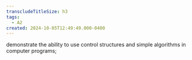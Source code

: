 ```yaml
---
transcludeTitleSize: h3
tags:
  - A2
created: 2024-10-05T12:49:49.000-0400
---
```

demonstrate the ability to use control structures and simple algorithms in computer programs;